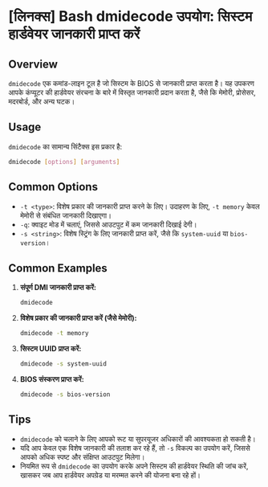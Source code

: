 # [लिनक्स] Bash dmidecode उपयोग: सिस्टम हार्डवेयर जानकारी प्राप्त करें

## Overview
`dmidecode` एक कमांड-लाइन टूल है जो सिस्टम के BIOS से जानकारी प्राप्त करता है। यह उपकरण आपके कंप्यूटर की हार्डवेयर संरचना के बारे में विस्तृत जानकारी प्रदान करता है, जैसे कि मेमोरी, प्रोसेसर, मदरबोर्ड, और अन्य घटक।

## Usage
`dmidecode` का सामान्य सिंटैक्स इस प्रकार है:

```bash
dmidecode [options] [arguments]
```

## Common Options
- `-t <type>`: विशेष प्रकार की जानकारी प्राप्त करने के लिए। उदाहरण के लिए, `-t memory` केवल मेमोरी से संबंधित जानकारी दिखाएगा।
- `-q`: क्वाइट मोड में चलाएं, जिससे आउटपुट में कम जानकारी दिखाई देगी।
- `-s <string>`: विशेष स्ट्रिंग के लिए जानकारी प्राप्त करें, जैसे कि `system-uuid` या `bios-version`।

## Common Examples
1. **संपूर्ण DMI जानकारी प्राप्त करें:**
   ```bash
   dmidecode
   ```

2. **विशेष प्रकार की जानकारी प्राप्त करें (जैसे मेमोरी):**
   ```bash
   dmidecode -t memory
   ```

3. **सिस्टम UUID प्राप्त करें:**
   ```bash
   dmidecode -s system-uuid
   ```

4. **BIOS संस्करण प्राप्त करें:**
   ```bash
   dmidecode -s bios-version
   ```

## Tips
- `dmidecode` को चलाने के लिए आपको रूट या सुपरयूजर अधिकारों की आवश्यकता हो सकती है।
- यदि आप केवल एक विशेष जानकारी की तलाश कर रहे हैं, तो `-s` विकल्प का उपयोग करें, जिससे आपको अधिक स्पष्ट और संक्षिप्त आउटपुट मिलेगा।
- नियमित रूप से `dmidecode` का उपयोग करके अपने सिस्टम की हार्डवेयर स्थिति की जांच करें, खासकर जब आप हार्डवेयर अपग्रेड या मरम्मत करने की योजना बना रहे हों।